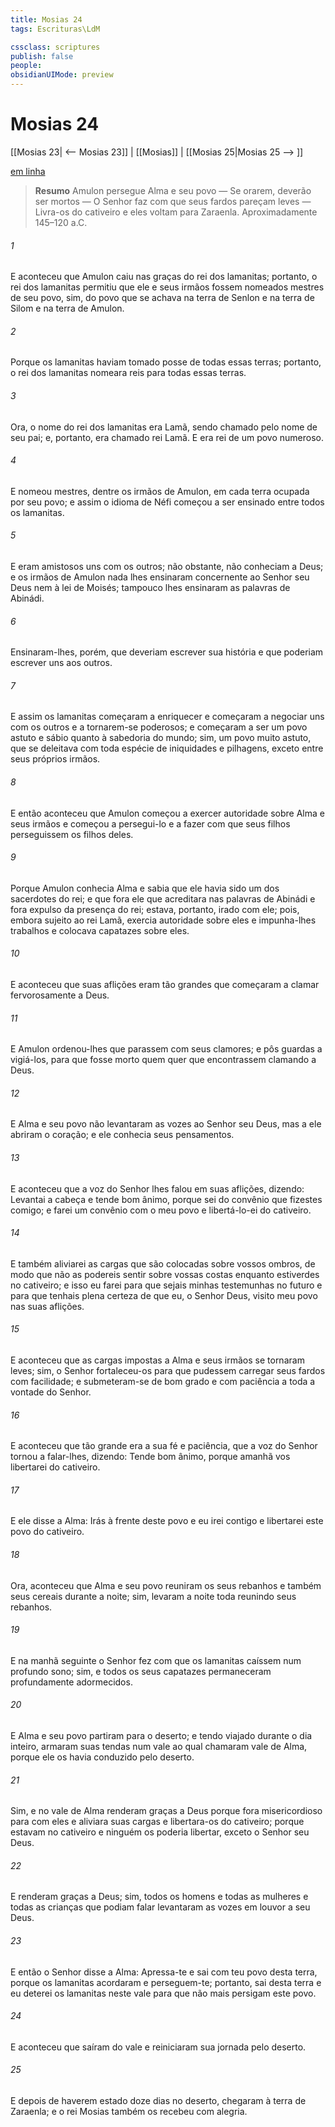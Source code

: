 ```yaml
---
title: Mosias 24
tags: Escrituras\LdM

cssclass: scriptures
publish: false
people:
obsidianUIMode: preview
---
```


# Mosias 24
[[Mosias 23| <-- Mosias 23]] | [[Mosias]] | [[Mosias 25|Mosias 25 --> ]]

[em linha](https://churchofjesuschrist.org/study/scriptures/bofm/mosiah/24?lang=por)

> __Resumo__
Amulon persegue Alma e seu povo — Se orarem, deverão ser mortos — O Senhor faz com que seus fardos pareçam leves — Livra-os do cativeiro e eles voltam para Zaraenla. Aproximadamente 145–120 a.C.

###### 1 
E aconteceu que Amulon caiu nas graças do rei dos lamanitas; portanto, o rei dos lamanitas permitiu que ele e seus irmãos fossem nomeados mestres de seu povo, sim, do povo que se achava na terra de Senlon e na terra de Silom e na terra de Amulon.

###### 2 
Porque os lamanitas haviam tomado posse de todas essas terras; portanto, o rei dos lamanitas nomeara reis para todas essas terras.

###### 3 
Ora, o nome do rei dos lamanitas era Lamã, sendo chamado pelo nome de seu pai; e, portanto, era chamado rei Lamã. E era rei de um povo numeroso.

###### 4 
E nomeou mestres, dentre os irmãos de Amulon, em cada terra ocupada por seu povo; e assim o idioma de Néfi começou a ser ensinado entre todos os lamanitas.

###### 5 
E eram amistosos uns com os outros; não obstante, não conheciam a Deus; e os irmãos de Amulon nada lhes ensinaram concernente ao Senhor seu Deus nem à lei de Moisés; tampouco lhes ensinaram as palavras de Abinádi.

###### 6 
Ensinaram-lhes, porém, que deveriam escrever sua história e que poderiam escrever uns aos outros.

###### 7 
E assim os lamanitas começaram a enriquecer e começaram a negociar uns com os outros e a tornarem-se poderosos; e começaram a ser um povo astuto e sábio quanto à sabedoria do mundo; sim, um povo muito astuto, que se deleitava com toda espécie de iniquidades e pilhagens, exceto entre seus próprios irmãos.

###### 8 
E então aconteceu que Amulon começou a exercer autoridade sobre Alma e seus irmãos e começou a persegui-lo e a fazer com que seus filhos perseguissem os filhos deles.

###### 9 
Porque Amulon conhecia Alma e sabia que ele havia sido um dos sacerdotes do rei; e que fora ele que acreditara nas palavras de Abinádi e fora expulso da presença do rei; estava, portanto, irado com ele; pois, embora sujeito ao rei Lamã, exercia autoridade sobre eles e impunha-lhes trabalhos e colocava capatazes sobre eles.

###### 10 
E aconteceu que suas aflições eram tão grandes que começaram a clamar fervorosamente a Deus.

###### 11 
E Amulon ordenou-lhes que parassem com seus clamores; e pôs guardas a vigiá-los, para que fosse morto quem quer que encontrassem clamando a Deus.

###### 12 
E Alma e seu povo não levantaram as vozes ao Senhor seu Deus, mas a ele abriram o coração; e ele conhecia seus pensamentos.

###### 13 
E aconteceu que a voz do Senhor lhes falou em suas aflições, dizendo: Levantai a cabeça e tende bom ânimo, porque sei do convênio que fizestes comigo; e farei um convênio com o meu povo e libertá-lo-ei do cativeiro.

###### 14 
E também aliviarei as cargas que são colocadas sobre vossos ombros, de modo que não as podereis sentir sobre vossas costas enquanto estiverdes no cativeiro; e isso eu farei para que sejais minhas testemunhas no futuro e para que tenhais plena certeza de que eu, o Senhor Deus, visito meu povo nas suas aflições.

###### 15 
E aconteceu que as cargas impostas a Alma e seus irmãos se tornaram leves; sim, o Senhor fortaleceu-os para que pudessem carregar seus fardos com facilidade; e submeteram-se de bom grado e com paciência a toda a vontade do Senhor.

###### 16 
E aconteceu que tão grande era a sua fé e paciência, que a voz do Senhor tornou a falar-lhes, dizendo: Tende bom ânimo, porque amanhã vos libertarei do cativeiro.

###### 17 
E ele disse a Alma: Irás à frente deste povo e eu irei contigo e libertarei este povo do cativeiro.

###### 18 
Ora, aconteceu que Alma e seu povo reuniram os seus rebanhos e também seus cereais durante a noite; sim, levaram a noite toda reunindo seus rebanhos.

###### 19 
E na manhã seguinte o Senhor fez com que os lamanitas caíssem num profundo sono; sim, e todos os seus capatazes permaneceram profundamente adormecidos.

###### 20 
E Alma e seu povo partiram para o deserto; e tendo viajado durante o dia inteiro, armaram suas tendas num vale ao qual chamaram vale de Alma, porque ele os havia conduzido pelo deserto.

###### 21 
Sim, e no vale de Alma renderam graças a Deus porque fora misericordioso para com eles e aliviara suas cargas e libertara-os do cativeiro; porque estavam no cativeiro e ninguém os poderia libertar, exceto o Senhor seu Deus.

###### 22 
E renderam graças a Deus; sim, todos os homens e todas as mulheres e todas as crianças que podiam falar levantaram as vozes em louvor a seu Deus.

###### 23 
E então o Senhor disse a Alma: Apressa-te e sai com teu povo desta terra, porque os lamanitas acordaram e perseguem-te; portanto, sai desta terra e eu deterei os lamanitas neste vale para que não mais persigam este povo.

###### 24 
E aconteceu que saíram do vale e reiniciaram sua jornada pelo deserto.

###### 25 
E depois de haverem estado doze dias no deserto, chegaram à terra de Zaraenla; e o rei Mosias também os recebeu com alegria.

